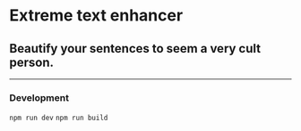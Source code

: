 # Extreme text enhancer

## Beautify your sentences to seem a very cult person.

<hr>

### Development
`npm run dev`
`npm run build`